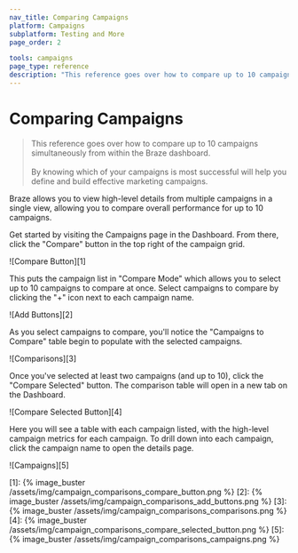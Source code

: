 ```yaml
---
nav_title: Comparing Campaigns
platform: Campaigns
subplatform: Testing and More
page_order: 2

tools: campaigns
page_type: reference
description: "This reference goes over how to compare up to 10 campaigns simultaneously from within the Braze dashboard."
---
```


# Comparing Campaigns

> This reference goes over how to compare up to 10 campaigns simultaneously from within the Braze dashboard.
> <br>
> <br>
> By knowing which of your campaigns is most successful will help you define and build effective marketing campaigns.  

Braze allows you to view high-level details from multiple campaigns in a single view, allowing you to compare overall performance for up to 10 campaigns.

Get started by visiting the Campaigns page in the Dashboard. From there, click the "Compare" button in the top right of the campaign grid.

![Compare Button][1]

This puts the campaign list in "Compare Mode" which allows you to select up to 10 campaigns to compare at once. Select campaigns to compare by clicking the "+" icon next to each campaign name.

![Add Buttons][2]

As you select campaigns to compare, you'll notice the "Campaigns to Compare" table begin to populate with the selected campaigns.

![Comparisons][3]

Once you've selected at least two campaigns (and up to 10), click the "Compare Selected" button. The comparison table will open in a new tab on the Dashboard.

![Compare Selected Button][4]

Here you will see a table with each campaign listed, with the high-level campaign metrics for each campaign. To drill down into each campaign, click the campaign name to open the details page.

![Campaigns][5]


[1]: {% image_buster /assets/img/campaign_comparisons_compare_button.png %}
[2]: {% image_buster /assets/img/campaign_comparisons_add_buttons.png %}
[3]: {% image_buster /assets/img/campaign_comparisons_comparisons.png %}
[4]: {% image_buster /assets/img/campaign_comparisons_compare_selected_button.png %}
[5]: {% image_buster /assets/img/campaign_comparisons_campaigns.png %}

